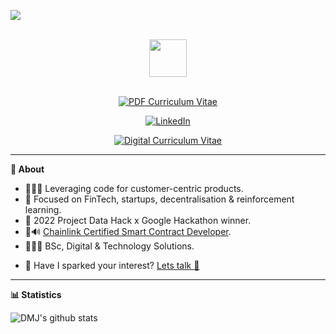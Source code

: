 <p align="left">
	<img src="https://komarev.com/ghpvc/?username=davidmeadejr&color=000000&style=flat-square&label=Profile+Views" />
</p>

<div align="center">
  <br /> 
    <img  align="center" src="https://media.giphy.com/media/aExP3YOqb6ImBe5HG2/giphy.gif" width="60">
</div>
  <br /> 
<div align="center">
  
  [![PDF Curriculum Vitae](https://img.shields.io/badge/-PDF%20Curriculum%20Vitae-000000?style=flat&logo=github&logoColor=ffffff)](https://github.com/davidmeadejr/external-curriculum-vitae/blob/master/external-curriculum-vitae-updated.pdf)

  [![LinkedIn](https://img.shields.io/badge/-LinkedIn-000000?style=flat&logo=linkedin&logoColor=0072b1)](https://www.linkedin.com/in/davidmeadejr/)
	
  [![Digital Curriculum Vitae](https://img.shields.io/badge/-Digital%20Curriculum%20Vitae-000000?style=flat&logo=github&logoColor=ffffff)](https://github.com/davidmeadejr/github-curriculum-vitae)
</div>


---


**🔎 About**

* 🧑🏿‍💻 Leveraging code for customer-centric products.
* 🎯 Focused on FinTech, startups, decentralisation & reinforcement learning.
* 🧠 2022 Project Data Hack x Google Hackathon winner.
* 🦇🔊 [Chainlink Certified Smart Contract Developer](https://app.poap.xyz/token/6264372).
* 🧑🏿‍🎓 BSc, Digital & Technology Solutions.
<!-- * 🧑🏿‍💻 SWE @. -->
* 📧 Have I sparked your interest? [Lets talk 💬](mailto:davidmeadejnrgmail.com)

---



**📊 Statistics**

  <img align="left" src="https://github-readme-stats-git-masterrstaa-rickstaa.vercel.app/api/top-langs/?username=davidmeadejr&layout=compact&theme=chartreuse-dark&hide=objective-c%2B%2B,objective-c,html,css,Objective-c++" alt="DMJ's github stats" />
